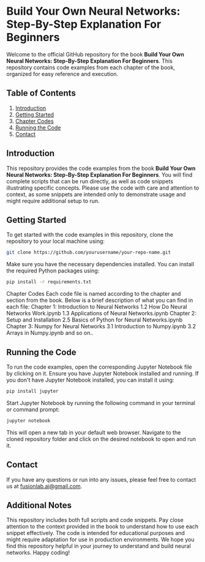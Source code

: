 # Build Your Own Neural Networks: Step-By-Step Explanation For Beginners

Welcome to the official GitHub repository for the book **Build Your Own Neural Networks: Step-By-Step Explanation For Beginners**. This repository contains code examples from each chapter of the book, organized for easy reference and execution.

## Table of Contents

1. [Introduction](#introduction)
2. [Getting Started](#getting-started)
3. [Chapter Codes](#chapter-codes)
4. [Running the Code](#running-the-code)
5. [Contact](#contact)

## Introduction

This repository provides the code examples from the book **Build Your Own Neural Networks: Step-By-Step Explanation For Beginners**. You will find complete scripts that can be run directly, as well as code snippets illustrating specific concepts. Please use the code with care and attention to context, as some snippets are intended only to demonstrate usage and might require additional setup to run.

## Getting Started

To get started with the code examples in this repository, clone the repository to your local machine using:

```sh
git clone https://github.com/yourusername/your-repo-name.git
```

Make sure you have the necessary dependencies installed. You can install the required Python packages using:
```sh
pip install -r requirements.txt
```

Chapter Codes
Each code file is named according to the chapter and section from the book. Below is a brief description of what you can find in each file:
Chapter 1: Introduction to Neural Networks
	1.2 How Do Neural Networks Work.ipynb
	1.3 Applications of Neural Networks.ipynb
Chapter 2: Setup and Installation
	2.5 Basics of Python for Neural Networks.ipynb
Chapter 3: Numpy for Neural Networks
	3.1 Introduction to Numpy.ipynb
	3.2 Arrays in Numpy.ipynb
	and so on..

## Running the Code
To run the code examples, open the corresponding Jupyter Notebook file by clicking on it. Ensure you have Jupyter Notebook installed and running. If you don't have Jupyter Notebook installed, you can install it using:

```sh
pip install jupyter
```

Start Jupyter Notebook by running the following command in your terminal or command prompt:
```sh
jupyter notebook
```
This will open a new tab in your default web browser. Navigate to the cloned repository folder and click on the desired notebook to open and run it.

## Contact
If you have any questions or run into any issues, please feel free to contact us at fusionlab.ai@gmail.com.

## Additional Notes
This repository includes both full scripts and code snippets. Pay close attention to the context provided in the book to understand how to use each snippet effectively.
The code is intended for educational purposes and might require adaptation for use in production environments.
We hope you find this repository helpful in your journey to understand and build neural networks. Happy coding!


